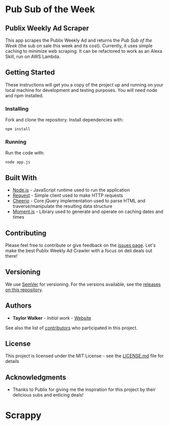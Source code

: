 # Pub Sub of the Week
## Publix Weekly Ad Scraper

This app scrapes the Publix Weekly Ad and returns the *Pub Sub of the Week* (the sub on sale this week and its cost). Currently, it uses simple caching to minimize web scraping. It can be refactored to work as an Alexa Skill, run on AWS Lambda.

## Getting Started

These instructions will get you a copy of the project up and running on your local machine for development and testing purposes. You will need node and npm installed.

### Installing

Fork and clone the repository. Install dependencies with:

    npm install

### Running

Run the code with:

	node app.js

## Built With

* [Node.js](https://nodejs.org/) - JavaScript runtime used to run the application 
* [Request](https://github.com/request/request) - Simple client used to make HTTP requests
* [Cheerio](https://cheerio.js.org/) - Core jQuery implementation used to parse HTML and traverse/manipulate the resulting data structure
* [Moment.js](https://momentjs.com/) - Library used to generate and operate on caching dates and times

## Contributing

Please feel free to contribute or give feedback on the [issues page](https://github.com/taylorjwalker/pubsuboftheweek/issues). Let's make the best Publix Weekly Ad Crawler with a focus on deli deals out there!

## Versioning

We use [SemVer](http://semver.org/) for versioning. For the versions available, see the [releases on this repository](https://github.com/taylorjwalker/pubsuboftheweek/releases). 

## Authors

* **Taylor Walker** - *Initial work* - [Website](http://taylorwalker.me/)

See also the list of [contributors](https://github.com/taylorjwalker/pubsuboftheweek/contributors) who participated in this project.

## License

This project is licensed under the MIT License - see the [LICENSE.md](LICENSE.md) file for details

## Acknowledgments

* Thanks to Publix for giving me the inspiration for this project by their delicious subs and enticing deals!
# Scrappy
